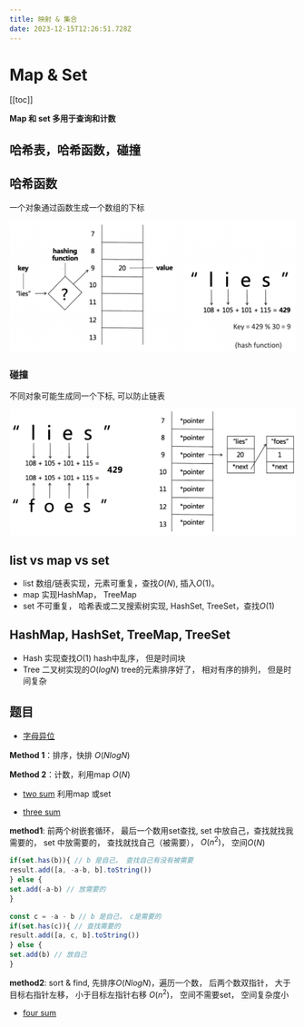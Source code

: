 ```yaml
---
title: 映射 & 集合
date: 2023-12-15T12:26:51.728Z
---
```

# Map & Set

[[toc]]

**Map 和 set 多用于查询和计数**

## 哈希表，哈希函数，碰撞

## 哈希函数

一个对象通过函数生成一个数组的下标

![哈希函数](/images/截屏2023-12-16-17.24.09.png "哈希函数")

### 碰撞

不同对象可能生成同一个下标, 可以防止链表

![哈希碰撞](/images/截屏2023-12-16-17.27.47.png "哈希碰撞")

## list vs map vs set

- list 数组/链表实现，元素可重复，查找$O(N)$, 插入$O(1)$。
- map 实现HashMap， TreeMap
- set 不可重复， 哈希表或二叉搜索树实现, HashSet, TreeSet，查找$O(1)$

## HashMap, HashSet, TreeMap, TreeSet
- Hash 实现查找$O(1)$
hash中乱序， 但是时间块
- Tree 二叉树实现的$O(logN)$
tree的元素排序好了， 相对有序的排列， 但是时间复杂

## 题目

- [字母异位](https://leetcode.cn/problems/valid-anagram/)

**Method 1**：排序，快排 $O(NlogN)$

**Method 2**：计数，利用map $O(N)$

- [two sum](https://leetcode.cn/problems/two-sum/) 利用map 或set 

- [three sum](https://leetcode.cn/problems/3sum/)

**method1**: 前两个树嵌套循环， 最后一个数用set查找, set 中放自己，查找就找我需要的， set 中放需要的， 查找就找自己（被需要）， $O(n^2)$， 空间$O(N)$

```js
if(set.has(b)){ // b 是自己， 查找自己有没有被需要
result.add([a, -a-b, b].toString())
} else {
set.add(-a-b) // 放需要的
}
```

```js
const c = -a - b // b 是自己， c是需要的
if(set.has(c)){ // 查找需要的
result.add([a, c, b].toString())
} else {
set.add(b) // 放自己
}
```

**method2**: sort & find, 先排序$O(NlogN)$，遍历一个数， 后两个数双指针， 大于目标右指针左移， 小于目标左指针右移 $O(n^2)$， 空间不需要set， 空间复杂度小

- [four sum](https://leetcode.cn/problems/4sum/)

